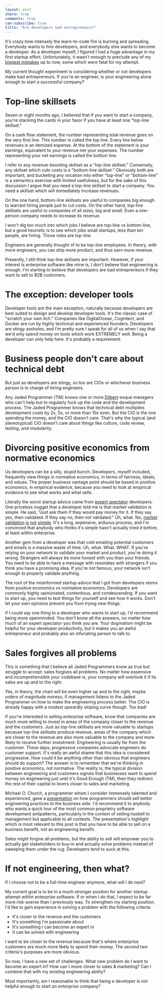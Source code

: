 ```yaml
---
layout: post
share: true
comments: true
can-subscribe: true
title: "Are developers bad entrepreneurs?"
---
```


It's crazy how intensely the learn-to-code fire is burning and spreading. Everybody wants to hire developers, and everybody else wants to become a developer. As a developer myself, I figured I had a huge advantage in my first startup effort. Unfortunately, it wasn't enough to preclude any of my <a href="http://www.dillonforrest.com/startup/my-9-biggest-mistakes-thus-far/" target="_blank">biggest mistakes</a> up to now, some which were fatal for my attempt.

My current thought experiment is considering whether or not developers make bad entrepreneurs. If you're an engineer, is your engineering alone enough to start a successful company?

# Top-line skillsets

Seven or eight months ago, I believed that if you want to start a company, you're stacking the cards in your favor if you have at least one "top-line skillset."

On a cash flow statement, the number representing total revenue goes on the very first line. This number is called the top line. Every line below revenues is an itemized expense. At the bottom of the statement is your earnings, equivalent to your revenue net your expenses. The number representing your net earnings is called the bottom line.

I refer to any revenue-boosting skillset as a "top-line skillset." Conversely, any skillset which cuts costs is a "bottom-line skillset." Obviously both are important, and bucketing any vocation into either "top-line" or "bottom-line" is a semantics exercise with limited usefulness, but for the sake of this discussion I argue that you need a top-line skillset to start a company. You need a skillset which will immediately increase revenues.

On the one hand, bottom-line skillsets are useful to companies big enough to warrant hiring people just to cut costs. On the other hand, top-line skillsets are useful to companies of all sizes, big and small. Even a one-person company needs to increase its revenue.

I won't dig too much into which jobs I believe are top-line vs bottom-line, but a good heuristic is to see which jobs small startups, less than ten people, are hiring. Those roles are top-line.

Engineers are generally thought of to be top-line employees. In theory, with more engineers, you can ship more product, and thus earn more revenue.

Presently, I still think top-line skillsets are important. However, if your interest is enterprise software like mine is, I don't believe that engineering is enough. I'm starting to believe that developers are bad entrepreneurs if they want to sell to B2B customers.

# The exception: developer tools

Developer tools are the main exception, naturally because developers are best suited to design and develop developer tools. It's the classic case of "scratch your own itch." Companies like DigitalOcean, Cognitect, and Docker are run by highly technical and experienced founders. Developers are stingy assholes, and I'm pretty sure I speak for all of us when I say that we'd only spend money on tools which work EXTREMELY well. Being a developer can only help here. It's probably a requirement.

# Business people don't care about technical debt

But just as developers are stingy, so too are CIOs or whichever business person is in charge of hiring engineers.

Any Jaded Programmer (TM) knows one or more <a href="http://en.wikipedia.org/wiki/Dilbert" target="_blank">Dilbert</a>-esque managers who can't help but to regularly fuck up the code and the development process. The Jaded Programmer knows that technical debt multiplies development costs by 2x, 5x, or more than 10x even. But the CIO is the one spending the money, and the CIO doesn't care. That's why the typical (and stereotypical) CIO doesn't care about things like culture, code review, testing, and modularity.

# Divorcing positive economics from normative economics

Us developers can be a silly, stupid bunch. Developers, myself included, frequently view things in normative economics, in terms of fairness, ideals, and values. The proper business vantage point should be based in positive economics, in empirical evidence, because you need to look at empirical evidence to see what works and what sells.

Literally the worst startup advice came from <a href="http://www.dillonforrest.com/startup/all-about-haters/" target="_blank">expert spectator</a> developers. One priceless nugget that a developer told me is that market validation is simple. He said, "Just ask them if they would pay money for it. If they say yes, then validated. If they say no, then not validated." Uh, what. No, <a href="http://www.dillonforrest.com/startup/targeting-the-centripetal-demographic/" target="_blank">market</a> <a href="http://www.dillonforrest.com/startup/preselling-to-enterprise-customers/" target="_blank">validation</a> <a href="http://www.dillonforrest.com/startup/6-lessons-i-learned-about-b2b/" target="_blank">is</a> <a href="http://www.dillonforrest.com/startup/credibility-the-missing-lean-startup-tactic/" target="_blank">not</a> <a href="http://www.dillonforrest.com/startup/responding-to-market-feedback/" target="_blank">simple</a>. It's a long, expensive, arduous process, and I'm convinced that anybody who thinks it's simple hasn't actually tried it before, at least within enterprise.

Another gem from a developer was that cold emailing potential customers and emails is a massive waste of time. Uh, what. What. WHAT. If you're relying on your network to validate your market and product, you're doing it wrong. Strangers will always be more honest with you than your friends. You need to be able to have a message with resonates with strangers if you think you have a promising idea. If you're not famous, your network isn't enough to properly validate anything.

The root of the misinformed startup advice that I got from developers stems from positive economics vs normative economics. Developers are commonly highly opinionated, contentious, and condescending. If you want to start up, you need to test things for yourself and see how it works. Don't let your own opinions prevent you from trying new things.

If I could say one thing to a developer who wants to start up, I'd recommend being more openminded. You don't know all the answers, no matter how much of an expert spectator you think you are. Your dogmatism might be helpful for your developer productivity, but it makes you an awful entrepreneur and probably also an infuriating person to talk to.

# Sales forgives all problems

This is something that I believe all Jaded Programmers know as true but struggle to accept: sales forgives all problems. No matter how expensive and incomprehensible your codebase is, your company will overlook it if its sales are up and to the right.

Yes, in theory, the chart will be even higher up and to the right, maybe orders of magnitude moreso, if management listens to the Jaded Programmer on how to make the engineering process better. The CIO is already happy with a modest upwardly sloping curve though. Too bad!

If you're interested in selling enterprise software, know that companies are much more willing to invest in areas of the company closer to the revenue and the customers. Just as top-line skillsets are more valuable to startups because top-line skillsets produce revenue, areas of the company which are closer to the revenue are also more valuable to the company and more likely to receive further investment. Engineering is usually far from the customer. These days, progressive companies advocate engineers do customer support. It's really an awful shame that this idea is considered progressive. How could it be anything other than obvious that engineers should do support? The answer is to remember that we're thinking in positive economics, not normative. The reality is, the typical division between engineering and customers signals that businesses want to spend money on engineering just until it's Good Enough (TM), then they redirect the rest of their capital to levers closer to sales and marketing.

Michael O. Church, a programmer whom I consider immensely talented and experienced, gave a <a href="https://docs.google.com/presentation/d/1a4GvI0dbL8sfAlnTUwVxhq4_j-QiDlz02_t0XZJXnzY/edit#slide=id.p" target="_blank">presentation</a> on how programmers should sell better engineering practices to the business side. I'd recommend it to anybody who wants a quick tour of the most common proprietry software development antipatterns, particularly in the context of selling haskell to management but applicable to all contexts. The presentation's highlight which is most relevant to this post is that you have to be able to sell on a business benefit, not an engineering benefit.

Sales might forgive all problems, but the ability to sell will empower you to actually get stakeholders to buy-in and actually solve problems instead of sweeping them under the rug. Developers tend to suck at this.

# If not engineering, then what?

If I choose not to be a full-time engineer anymore, what will I do next?

My current goal is to be in a much stronger position for another startup attempt within enterprise software. If or when I do that, I expect to be far more risk-averse than I previously was. To strengthen my starting position, I'd like to gain experience in solving a problem with the following criteria:

- It's closer to the revenue and the customers
- It's something I'm passionate about
- It's something I can become an expert in
- It can be solved with engineering

I want to be closer to the revenue because that's where enterprise customers are much more likely to spend their money. The second two criteria's purposes are more obvious.

So now, I have a new set of challenges. What new problem do I want to become an expert in? How can I move closer to sales & marketing? Can I combine that with my existing engineering ability?

Most importantly, am I reasonable to think that being a developer is not helpful enough to start an enterprise company?